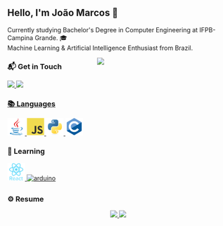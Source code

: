 ## Hello, I'm João Marcos 👋 <br/>

<p align="left">
  Currently studying Bachelor's Degree in Computer Engineering at IFPB-Campina Grande. 🎓 <br/>
  Machine Learning & Artificial Intelligence Enthusiast from Brazil.
</p>
<img align="right" width="300" src="https://i2.wp.com/allhtaccess.info/wp-content/uploads/2018/03/programming.gif?fit=1281%2C716&ssl=1" />

### 📬 Get in Touch

<a href="https://www.linkedin.com/in/jmmarcosss/"> <img src="https://img.shields.io/badge/gmail%20-%23BB001B.svg?&style=for-the-badge&logo=gmail&logoColor=white&link=mailto:marcosjmorim@gmail.com" />
<a href="https://www.linkedin.com/in/jmmarcosss/"> <img src="https://img.shields.io/badge/LinkedIn%20-%230077B5.svg?&style=for-the-badge&logo=linkedin&logoColor=white" />


### 📚 Languages
<p>
<a href="https://www.java.com" target="_blank"> <img src="https://raw.githubusercontent.com/devicons/devicon/master/icons/java/java-original.svg" alt="java" width="40" height="40"/> </a> 
<a href="https://developer.mozilla.org/en-US/docs/Web/JavaScript" target="_blank"> <img src="https://raw.githubusercontent.com/devicons/devicon/master/icons/javascript/javascript-original.svg" alt="javascript" width="40" height="40"/> </a> 
<a href="https://www.python.org" target="_blank"> <img src="https://raw.githubusercontent.com/devicons/devicon/master/icons/python/python-original.svg" alt="python" width="40" height="40"/> </a> 
 <a href="https://www.cprogramming.com/" target="_blank"> <img src="https://raw.githubusercontent.com/devicons/devicon/master/icons/c/c-original.svg" alt="c" width="40" height="40"/> </a> 
</p>

### 🌱 Learning
<p>
<a href="https://reactjs.org/" target="_blank"> <img src="https://raw.githubusercontent.com/devicons/devicon/master/icons/react/react-original-wordmark.svg" alt="react" width="40" height="40"/> </a>
<a href="https://www.arduino.cc/" target="_blank"> <img src="https://cdn.worldvectorlogo.com/logos/arduino-1.svg" alt="arduino" width="40" height="40"/> </a> 

</p>

##

### ⚙️ Resume
<div align="center">
  <a href="https://github.com/modestys">
  <img height="180em" src="https://github-readme-stats.vercel.app/api?username=binjmhu&show_icons=true&theme=vue&include_all_commits=true&count_private=true"/>
  <img height="180em" src="https://github-readme-stats.vercel.app/api/top-langs/?username=binjmhu&layout=compact&langs_count=7&theme=vue"/>
</div>

